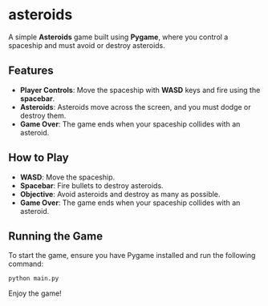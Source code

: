 # asteroids

A simple **Asteroids** game built using **Pygame**, where you control a spaceship and must avoid or destroy asteroids.

## Features

- **Player Controls**: Move the spaceship with **WASD** keys and fire using the **spacebar**.
- **Asteroids**: Asteroids move across the screen, and you must dodge or destroy them.
- **Game Over**: The game ends when your spaceship collides with an asteroid.

## How to Play

- **WASD**: Move the spaceship.
- **Spacebar**: Fire bullets to destroy asteroids.
- **Objective**: Avoid asteroids and destroy as many as possible.
- **Game Over**: The game ends when your spaceship collides with an asteroid.

## Running the Game

To start the game, ensure you have Pygame installed and run the following command:

`python main.py`

Enjoy the game!
